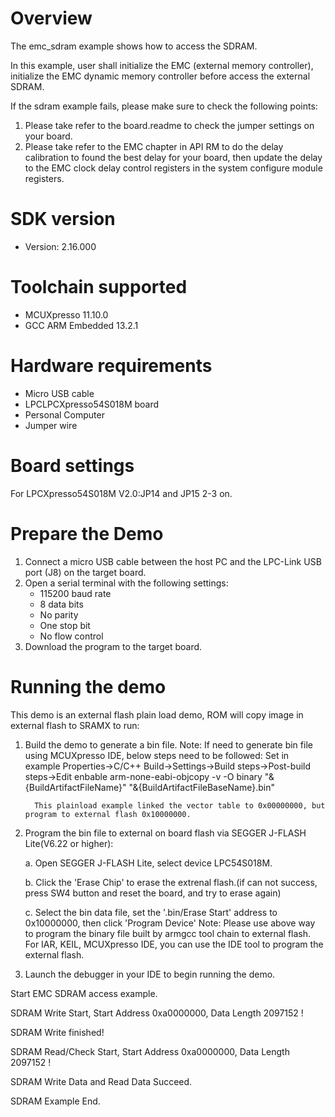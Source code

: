 Overview
========

The emc_sdram example shows how to access the SDRAM.

In this example, user shall initialize the EMC (external memory controller), initialize the
EMC dynamic memory controller before access the external SDRAM.

If the sdram example fails, please make sure to check the following points:
1. Please take refer to the board.readme to check the jumper settings on your board.
2. Please take refer to the EMC chapter in API RM to do the delay calibration to found the best delay for your board, then update the delay to the EMC clock delay control registers in the system configure module registers.

SDK version
===========
- Version: 2.16.000

Toolchain supported
===================
- MCUXpresso  11.10.0
- GCC ARM Embedded  13.2.1

Hardware requirements
=====================
- Micro USB cable
- LPCLPCXpresso54S018M board
- Personal Computer
- Jumper wire

Board settings
==============
For LPCXpresso54S018M V2.0:JP14 and JP15 2-3 on.

Prepare the Demo
================
1.  Connect a micro USB cable between the host PC and the LPC-Link USB port (J8) on the target board.
2.  Open a serial terminal with the following settings:
    - 115200 baud rate
    - 8 data bits
    - No parity
    - One stop bit
    - No flow control
3.  Download the program to the target board.

Running the demo
================
This demo is an external flash plain load demo, ROM will copy image in external flash to SRAMX to run:
1. Build the demo to generate a bin file.
   Note: If need to generate bin file using MCUXpresso IDE, below steps need to be followed:
         Set in example Properties->C/C++ Build->Settings->Build steps->Post-build steps->Edit
         enbable arm-none-eabi-objcopy -v -O binary "&{BuildArtifactFileName}" "&{BuildArtifactFileBaseName}.bin" 
         
         This plainload example linked the vector table to 0x00000000, but program to external flash 0x10000000.

2. Program the bin file to external on board flash via SEGGER J-FLASH Lite(V6.22 or higher):

   a. Open SEGGER J-FLASH Lite, select device LPC54S018M.

   b. Click the 'Erase Chip' to erase the extrenal flash.(if can not success, press SW4 button and reset the board, and try to erase again)

   c. Select the bin data file, set the '.bin/Erase Start' address to 0x10000000, then click 'Program Device'
Note: Please use above way to program the binary file built by armgcc tool chain to external flash. 
      For IAR, KEIL, MCUXpresso IDE, you can use the IDE tool to program the external flash.  
1.  Launch the debugger in your IDE to begin running the demo.


 Start EMC SDRAM access example.

 SDRAM Write Start, Start Address 0xa0000000, Data Length 2097152 !

 SDRAM Write finished!

 SDRAM Read/Check Start, Start Address 0xa0000000, Data Length 2097152 !

 SDRAM Write Data and Read Data Succeed.

 SDRAM Example End.


